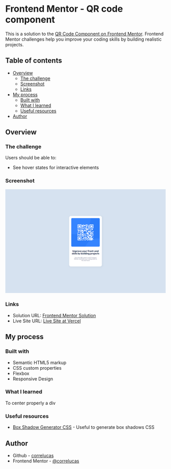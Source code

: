 # Frontend Mentor - QR code component

This is a solution to the [QR Code Component on Frontend Mentor](https://www.frontendmentor.io/challenges/qr-code-component-iux_sIO_H). Frontend Mentor challenges help you improve your coding skills by building realistic projects. 

## Table of contents

- [Overview](#overview)
  - [The challenge](#the-challenge)
  - [Screenshot](#screenshot)
  - [Links](#links)
- [My process](#my-process)
  - [Built with](#built-with)
  - [What I learned](#what-i-learned)
  - [Useful resources](#useful-resources)
- [Author](#author)


## Overview

### The challenge

Users should be able to:

- See hover states for interactive elements

### Screenshot

![](./screenshot/screenshot-desktop.png)



### Links

- Solution URL: [Frontend Mentor Solution](https://www.frontendmentor.io/solutions/qr-code-component-SJkAUS-Iq)
- Live Site URL: [Live Site at Vercel](https://qr-code-component-teal.vercel.app/)


## My process

### Built with

- Semantic HTML5 markup
- CSS custom properties
- Flexbox
- Responsive Design


### What I learned

To center properly a div

### Useful resources

- [Box Shadow Generator CSS](https://html-css-js.com/css/generator/box-shadow/) - Useful to generate box shadows CSS



## Author
- Github - [correlucas](https://github.com/correlucas/order-summary-component)
- Frontend Mentor - [@correlucas](https://www.frontendmentor.io/profile/yourusername)




